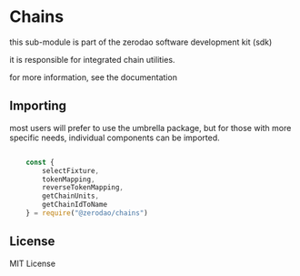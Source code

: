# Chains

this sub-module is part of the zerodao software development kit (sdk)

it is responsible for integrated chain utilities. 

for more information, see the documentation

## Importing 

most users will prefer to use the umbrella package, but for those with more specific needs, individual components can be imported.

``` javascript 

    const {
        selectFixture,
        tokenMapping,
        reverseTokenMapping,
        getChainUnits,
        getChainIdToName
    } = require("@zerodao/chains")
```

## License

MIT License